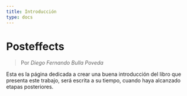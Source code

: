 ```yaml
---
title: Introducción
type: docs
---
```


# Posteffects
> Por *Diego Fernando Bulla Poveda*

Esta es la página dedicada a crear una buena introducción del libro que 
presenta este trabajo, será escrita a su tiempo, cuando haya alcanzado etapas posteriores.

<!-- hugo server -D --disableFastRender -->